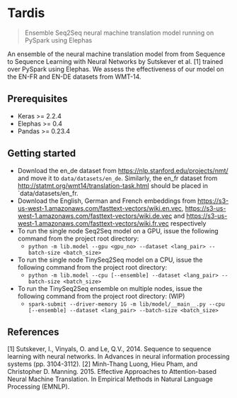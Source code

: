 # Tardis
> Ensemble Seq2Seq neural machine translation model running on PySpark using Elephas

An ensemble of the neural machine translation model from from Sequence to Sequence Learning with Neural Networks by Sutskever et al. [1] trained over PySpark using Elephas. We assess the effectiveness of our model on the EN-FR and EN-DE datasets from WMT-14.

## Prerequisites
* Keras >= 2.2.4
* Elephas >= 0.4
* Pandas >= 0.23.4

## Getting started
* Download the en_de dataset from https://nlp.stanford.edu/projects/nmt/ and move it to `data/datasets/en_de`. Similarly, the en_fr dataset from http://statmt.org/wmt14/translation-task.html should be placed in `data/datasets/en_fr.
* Download the English, German and French embeddings from https://s3-us-west-1.amazonaws.com/fasttext-vectors/wiki.en.vec, https://s3-us-west-1.amazonaws.com/fasttext-vectors/wiki.de.vec and https://s3-us-west-1.amazonaws.com/fasttext-vectors/wiki.fr.vec respectively
* To run the single node Seq2Seq model on a GPU, issue the following command from the project root directory:
  - `python -m lib.model --gpu <gpu_no> --dataset <lang_pair> --batch-size <batch_size>`
* To run the single node TinySeq2Seq model on a CPU, issue the following command from the project root directory:
  - `python -m lib.model --cpu [--ensemble] --dataset <lang_pair> --batch-size <batch_size>`
* To run the TinySeq2Seq ensemble on multiple nodes, issue the following command from the project root directory: (WIP)
  - `spark-submit --driver-memory 1G -m lib/model/__main__.py --cpu [--ensemble] --dataset <lang_pair> --batch-size <batch_size>`

## References

[1] Sutskever, I., Vinyals, O. and Le, Q.V., 2014. Sequence to sequence learning with neural networks. In Advances in neural information processing systems (pp. 3104-3112).
[2] Minh-Thang Luong, Hieu Pham, and Christopher D. Manning. 2015. Effective Approaches to Attention-based Neural Machine Translation. In Empirical Methods in Natural Language Processing (EMNLP).
